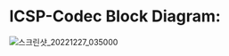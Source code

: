 # ICSP-Codec Block Diagram:
![스크린샷_20221227_035000](https://user-images.githubusercontent.com/49416429/209576506-57488ef3-585b-4be7-bb36-6420e52f7d75.png)
